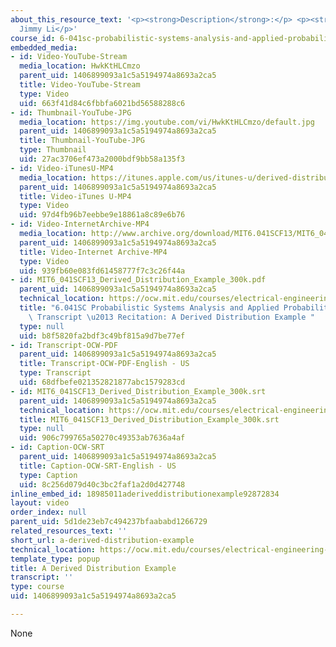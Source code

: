 ```yaml
---
about_this_resource_text: '<p><strong>Description</strong>:</p> <p><strong>Instructor</strong>:
  Jimmy Li</p>'
course_id: 6-041sc-probabilistic-systems-analysis-and-applied-probability-fall-2013
embedded_media:
- id: Video-YouTube-Stream
  media_location: HwkKtHLCmzo
  parent_uid: 1406899093a1c5a5194974a8693a2ca5
  title: Video-YouTube-Stream
  type: Video
  uid: 663f41d84c6fbbfa6021bd56588288c6
- id: Thumbnail-YouTube-JPG
  media_location: https://img.youtube.com/vi/HwkKtHLCmzo/default.jpg
  parent_uid: 1406899093a1c5a5194974a8693a2ca5
  title: Thumbnail-YouTube-JPG
  type: Thumbnail
  uid: 27ac3706ef473a2000bdf9bb58a135f3
- id: Video-iTunesU-MP4
  media_location: https://itunes.apple.com/us/itunes-u/derived-distribution-example/id814580809?i=249378129
  parent_uid: 1406899093a1c5a5194974a8693a2ca5
  title: Video-iTunes U-MP4
  type: Video
  uid: 97d4fb96b7eebbe9e18861a8c89e6b76
- id: Video-InternetArchive-MP4
  media_location: http://www.archive.org/download/MIT6.041SCF13/MIT6_041SCF13_Derived_Distribution_Example_300k.mp4
  parent_uid: 1406899093a1c5a5194974a8693a2ca5
  title: Video-Internet Archive-MP4
  type: Video
  uid: 939fb60e083fd61458777f7c3c26f44a
- id: MIT6_041SCF13_Derived_Distribution_Example_300k.pdf
  parent_uid: 1406899093a1c5a5194974a8693a2ca5
  technical_location: https://ocw.mit.edu/courses/electrical-engineering-and-computer-science/6-041sc-probabilistic-systems-analysis-and-applied-probability-fall-2013/unit-ii/lecture-10/a-derived-distribution-example/MIT6_041SCF13_Derived_Distribution_Example_300k.pdf
  title: "6.041SC Probabilistic Systems Analysis and Applied Probability, Fall 2013\
    \ Transcript \u2013 Recitation: A Derived Distribution Example "
  type: null
  uid: b8f5820fa2bdf3c49bf815a9d7be77ef
- id: Transcript-OCW-PDF
  parent_uid: 1406899093a1c5a5194974a8693a2ca5
  title: Transcript-OCW-PDF-English - US
  type: Transcript
  uid: 68dfbefe021352821877abc1579283cd
- id: MIT6_041SCF13_Derived_Distribution_Example_300k.srt
  parent_uid: 1406899093a1c5a5194974a8693a2ca5
  technical_location: https://ocw.mit.edu/courses/electrical-engineering-and-computer-science/6-041sc-probabilistic-systems-analysis-and-applied-probability-fall-2013/unit-ii/lecture-10/a-derived-distribution-example/MIT6_041SCF13_Derived_Distribution_Example_300k.srt
  title: MIT6_041SCF13_Derived_Distribution_Example_300k.srt
  type: null
  uid: 906c799765a50270c49353ab7636a4af
- id: Caption-OCW-SRT
  parent_uid: 1406899093a1c5a5194974a8693a2ca5
  title: Caption-OCW-SRT-English - US
  type: Caption
  uid: 8c256d079d40c3bc2faf1a2d0d427748
inline_embed_id: 18985011aderiveddistributionexample92872834
layout: video
order_index: null
parent_uid: 5d1de23eb7c494237bfaababd1266729
related_resources_text: ''
short_url: a-derived-distribution-example
technical_location: https://ocw.mit.edu/courses/electrical-engineering-and-computer-science/6-041sc-probabilistic-systems-analysis-and-applied-probability-fall-2013/unit-ii/lecture-10/a-derived-distribution-example
template_type: popup
title: A Derived Distribution Example
transcript: ''
type: course
uid: 1406899093a1c5a5194974a8693a2ca5

---
```

None